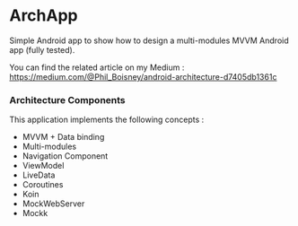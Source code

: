 # ArchApp
Simple Android app to show how to design a multi-modules MVVM Android app (fully tested).

You can find the related article on my Medium : https://medium.com/@Phil_Boisney/android-architecture-d7405db1361c

### Architecture Components
This application implements the following concepts :
- MVVM + Data binding
- Multi-modules
- Navigation Component
- ViewModel
- LiveData
- Coroutines
- Koin
- MockWebServer
- Mockk
